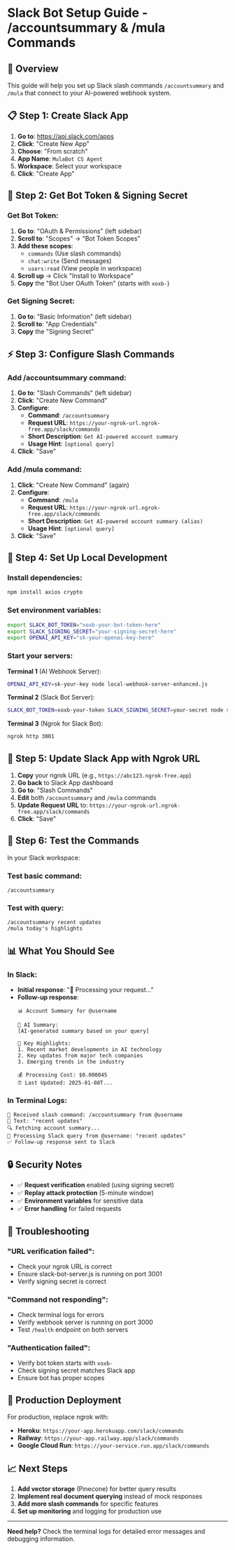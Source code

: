 # Slack Bot Setup Guide - /accountsummary & /mula Commands

## 🎯 Overview
This guide will help you set up Slack slash commands `/accountsummary` and `/mula` that connect to your AI-powered webhook system.

## 📋 Step 1: Create Slack App

1. **Go to**: https://api.slack.com/apps
2. **Click**: "Create New App"
3. **Choose**: "From scratch"
4. **App Name**: `MulaBot CS Agent`
5. **Workspace**: Select your workspace
6. **Click**: "Create App"

## 🔐 Step 2: Get Bot Token & Signing Secret

### Get Bot Token:
1. **Go to**: "OAuth & Permissions" (left sidebar)
2. **Scroll to**: "Scopes" → "Bot Token Scopes"
3. **Add these scopes**:
   - `commands` (Use slash commands)
   - `chat:write` (Send messages)
   - `users:read` (View people in workspace)
4. **Scroll up** → Click "Install to Workspace"
5. **Copy** the "Bot User OAuth Token" (starts with `xoxb-`)

### Get Signing Secret:
1. **Go to**: "Basic Information" (left sidebar)
2. **Scroll to**: "App Credentials"
3. **Copy** the "Signing Secret"

## ⚡ Step 3: Configure Slash Commands

### Add /accountsummary command:
1. **Go to**: "Slash Commands" (left sidebar)
2. **Click**: "Create New Command"
3. **Configure**:
   - **Command**: `/accountsummary`
   - **Request URL**: `https://your-ngrok-url.ngrok-free.app/slack/commands`
   - **Short Description**: `Get AI-powered account summary`
   - **Usage Hint**: `[optional query]`
4. **Click**: "Save"

### Add /mula command:
1. **Click**: "Create New Command" (again)
2. **Configure**:
   - **Command**: `/mula`
   - **Request URL**: `https://your-ngrok-url.ngrok-free.app/slack/commands`
   - **Short Description**: `Get AI-powered account summary (alias)`
   - **Usage Hint**: `[optional query]`
3. **Click**: "Save"

## 🚀 Step 4: Set Up Local Development

### Install dependencies:
```bash
npm install axios crypto
```

### Set environment variables:
```bash
export SLACK_BOT_TOKEN="xoxb-your-bot-token-here"
export SLACK_SIGNING_SECRET="your-signing-secret-here"
export OPENAI_API_KEY="sk-your-openai-key-here"
```

### Start your servers:

**Terminal 1** (AI Webhook Server):
```bash
OPENAI_API_KEY=sk-your-key node local-webhook-server-enhanced.js
```

**Terminal 2** (Slack Bot Server):
```bash
SLACK_BOT_TOKEN=xoxb-your-token SLACK_SIGNING_SECRET=your-secret node slack-bot-server.js
```

**Terminal 3** (Ngrok for Slack Bot):
```bash
ngrok http 3001
```

## 🔧 Step 5: Update Slack App with Ngrok URL

1. **Copy** your ngrok URL (e.g., `https://abc123.ngrok-free.app`)
2. **Go back** to Slack App dashboard
3. **Go to**: "Slash Commands"
4. **Edit** both `/accountsummary` and `/mula` commands
5. **Update Request URL** to: `https://your-ngrok-url.ngrok-free.app/slack/commands`
6. **Click**: "Save"

## 🧪 Step 6: Test the Commands

In your Slack workspace:

### Test basic command:
```
/accountsummary
```

### Test with query:
```
/accountsummary recent updates
/mula today's highlights
```

## 📊 What You Should See

### In Slack:
- **Initial response**: "🔄 Processing your request..."
- **Follow-up response**: 
  ```
  📊 Account Summary for @username
  
  🤖 AI Summary:
  [AI-generated summary based on your query]
  
  🎯 Key Highlights:
  1. Recent market developments in AI technology
  2. Key updates from major tech companies
  3. Emerging trends in the industry
  
  💰 Processing Cost: $0.000045
  ⏰ Last Updated: 2025-01-08T...
  ```

### In Terminal Logs:
```
🤖 Received slash command: /accountsummary from @username
📝 Text: "recent updates"
🔍 Fetching account summary...
💬 Processing Slack query from @username: "recent updates"
✅ Follow-up response sent to Slack
```

## 🔒 Security Notes

- ✅ **Request verification** enabled (using signing secret)
- ✅ **Replay attack protection** (5-minute window)
- ✅ **Environment variables** for sensitive data
- ✅ **Error handling** for failed requests

## 🐛 Troubleshooting

### "URL verification failed":
- Check your ngrok URL is correct
- Ensure slack-bot-server.js is running on port 3001
- Verify signing secret is correct

### "Command not responding":
- Check terminal logs for errors
- Verify webhook server is running on port 3000
- Test `/health` endpoint on both servers

### "Authentication failed":
- Verify bot token starts with `xoxb-`
- Check signing secret matches Slack app
- Ensure bot has proper scopes

## 🚀 Production Deployment

For production, replace ngrok with:
- **Heroku**: `https://your-app.herokuapp.com/slack/commands`
- **Railway**: `https://your-app.railway.app/slack/commands`
- **Google Cloud Run**: `https://your-service.run.app/slack/commands`

## 📈 Next Steps

1. **Add vector storage** (Pinecone) for better query results
2. **Implement real document querying** instead of mock responses
3. **Add more slash commands** for specific features
4. **Set up monitoring** and logging for production use

---

**Need help?** Check the terminal logs for detailed error messages and debugging information. 